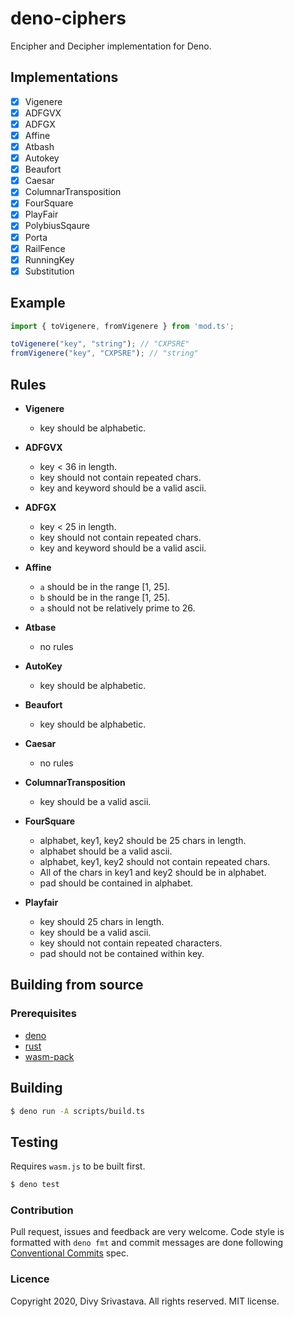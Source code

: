 # deno-ciphers

Encipher and Decipher implementation for Deno.

## Implementations

- [x] Vigenere
- [x] ADFGVX
- [x] ADFGX
- [x] Affine
- [x] Atbash
- [x] Autokey
- [x] Beaufort
- [x] Caesar
- [x] ColumnarTransposition
- [x] FourSquare
- [x] PlayFair
- [x] PolybiusSqaure
- [x] Porta
- [x] RailFence
- [x] RunningKey
- [x] Substitution

## Example

```typescript
import { toVigenere, fromVigenere } from 'mod.ts';

toVigenere("key", "string"); // "CXPSRE"
fromVigenere("key", "CXPSRE"); // "string"
```

## Rules

* __Vigenere__
  * key should be alphabetic.

* __ADFGVX__
  * key < 36 in length.
  * key should not contain repeated chars.
  * key and keyword should be a valid ascii.

* __ADFGX__
  * key < 25 in length.
  * key should not contain repeated chars.
  * key and keyword should be a valid ascii.

* __Affine__
  * `a` should be in the range [1, 25].
  * `b` should be in the range [1, 25].
  * `a` should not be relatively prime to 26.

* __Atbase__
  * no rules

* __AutoKey__
  * key should be alphabetic.

* __Beaufort__
  * key should be alphabetic.

* __Caesar__
  * no rules

* __ColumnarTransposition__
  * key should be a valid ascii.

* __FourSquare__
  * alphabet, key1, key2 should be 25 chars in length.
  * alphabet should be a valid ascii.
  * alphabet, key1, key2 should not contain repeated chars.
  * All of the chars in key1 and key2 should be in alphabet.
  * pad should be contained in alphabet.

* __Playfair__
  * key should 25 chars in length.
  * key should be a valid ascii.
  * key should not contain repeated characters.
  * pad should not be contained within key.

## Building from source

### Prerequisites

- [deno](https://deno.land/)
- [rust](https://www.rust-lang.org/)
- [wasm-pack](https://rustwasm.github.io/wasm-pack/)

## Building
```bash
$ deno run -A scripts/build.ts
```

## Testing

Requires `wasm.js` to be built first.

```bash
$ deno test
```

### Contribution

Pull request, issues and feedback are very welcome. Code style is formatted with `deno fmt` and commit messages are done following [Conventional Commits](https://www.conventionalcommits.org/en/v1.0.0/) spec.

### Licence

Copyright 2020, Divy Srivastava. All rights reserved. MIT license.
